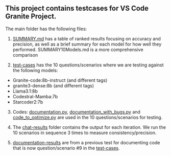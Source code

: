## This project contains testcases for VS Code Granite Project.

The main folder has the following files:

1. [SUMMARY.md](https://github.com/IBM-OSS-Support/Continue.dev-Granite-manual-test-cases/blob/main/SUMMARY.md) has a table of ranked results focusing on accuracy and precision, as well as a brief summary for each model for how well they performed.
   SUMMARY10Models.md is a more comprehensive comparison

3. [test-cases](https://github.com/IBM-OSS-Support/Continue.dev-Granite-manual-test-cases/blob/main/test-cases) has the 10 questions/scenarios where we are testing against the following models:

- Granite-code:8b-instruct (and different tags)
- granite3-dense:8b (and different tags)
- Llama3.1:8b
- Codestral-Mamba:7b
- Starcoder2:7b

3. Codes: [documentation.py](https://github.com/IBM-OSS-Support/Continue.dev-Granite-manual-test-cases/blob/main/documentation.py), [documentation_with_bugs.py](https://github.com/IBM-OSS-Support/Continue.dev-Granite-manual-test-cases/blob/main/documentation_with_bugs.py) and [code_to_optimize.py](https://github.com/IBM-OSS-Support/Continue.dev-Granite-manual-test-cases/blob/main/code_to_optimize.py) are used in the 10 questions/scenarios for testing.

4. The [chat-results](https://github.com/IBM-OSS-Support/Continue.dev-Granite-manual-test-cases/tree/main/chat-results) folder contains the output for each iteration. We run the 10 scenarios in sequence 3 times to measure consistency/precision.

5. [documentation-results](https://github.com/IBM-OSS-Support/Continue.dev-Granite-manual-test-cases/tree/main/documentation-results) are from a previous test for documenting code that is now question/scenario #9 in the [test-cases](https://github.com/IBM-OSS-Support/Continue.dev-Granite-manual-test-cases/blob/main/test-cases).
